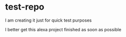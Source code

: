 # test-repo
I am creating it just for quick test purposes

I better get this alexa project finished as soon as possible

